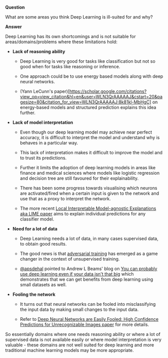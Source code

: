 **Question**

What are some areas you think Deep Learning is ill-suited for and why?

**Answer**

Deep Learning has its own shortcomings and is not suitable for areas/domains/problems where these limitations hold:

* **Lack of reasoning ability**
    
    * Deep Learning is very good for tasks like classification but not so good when for tasks like reasoning or inference.
    
    * One approach could be to use energy based models along with deep neural networks. 
    
    * (Yann LeCunn's paper)[https://scholar.google.com/citations?view_op=view_citation&hl=en&user=WLN3QrAAAAAJ&cstart=20&pagesize=80&citation_for_view=WLN3QrAAAAAJ:8k81kl-MbHgC] on energy-based models and structured prediction explains this idea further.

* **Lack of model interpretation**
    
    * Even though our deep learning model may achieve near perfect accuracy, it is difficult to interpret the model and understand why is behaves in a particular way.
    
    * This lack of interpretation makes it difficult to improve the model and to trust its predictions.
    
    * Further it limits the adoption of deep learning models in areas like finance and medical sciences where models like logistic regression and decision tree are still favoured for their explainability.
    
    * There has been some progress towards visualising which neurons are activated/fired when a certain input is given to the network and use that as a proxy to interpret the network.
    
    * The more recent [Local Interpretable Model-agnostic Explanations aka LIME paper](https://gist.github.com/shagunsodhani/bd744ab6c17a2289ca139ea586d1d65e) aims to explain individual predictions for any classifier model. 

* **Need for a lot of data**
    
    * Deep Learning needs a lot of data, in many cases supervised data, to obtain good results. 
    
    * The good news is that [adversarial training](https://gist.github.com/shagunsodhani/1f9dc0444142be8bd8a7404a226880eb) has emerged as a game changer in the context of unsupervised training.
    
    * [@apsdehal](https://github.com/apsdehal) pointed to Andrew L Beams' blog on [You can probably use deep learning even if your data isn't that big](http://beamandrew.github.io/deeplearning/2017/06/04/deep_learning_works.html) which demonstrates that we can get benefits from deep learning using small datasets as well.

* **Fooling the network** 
    
    * It turns out that neural networks can be fooled into misclassifying the input data by making small changes to the input data.
    
    * Refer to [Deep Neural Networks are Easily Fooled: High Confidence Predictions for Unrecognizable Images paper](http://anhnguyen.me/project/fooling/) for more details. 

So essentially domains where one needs reasoning ability or where a lot of supervised data is not available easily or where model interpretation is very valuable - these domains are not well suited for deep learning and more traditional machine learning models may be more appropriate.


